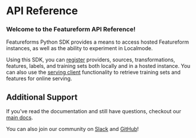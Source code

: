 # API Reference
### Welcome to the Featureform API Reference!

Featureforms Python SDK provides a means to access hosted Featureform instances, as well as the ability to experiment in
Localmode. 

Using this SDK, you can [register](register.md) providers, sources, transformations, features, labels, and training sets 
both locally
and in a hosted instance. You can also use the [serving client](serve.md) functionality to retrieve training sets and 
features for online serving.


## Additional Support
If you've read the documentation and still have questions, checkout our [main docs](https://docs.featureform.com).

You can also join our community on [Slack](https://join.slack.com/t/featureform-community/shared_invite/zt-xhqp2m4i-JOCaN1vRN2NDXSVif10aQg)
and [GitHub](https://github.com/featureform/featureform)!

